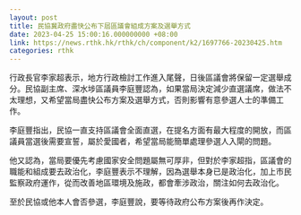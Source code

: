 ```yaml
---
layout: post
title: 民協冀政府盡快公布下屆區議會組成方案及選舉方式
date: 2023-04-25 15:00:16.000000000 +08:00
link: https://news.rthk.hk/rthk/ch/component/k2/1697766-20230425.htm
categories: rthk
---
```


行政長官李家超表示，地方行政檢討工作進入尾聲，日後區議會將保留一定選舉成分。民協副主席、深水埗區議員李庭豐認為，如果當局決定減少直選議席，做法不太理想，又希望當局盡快公布方案及選舉方式，否則影響有意參選人士的準備工作。

李庭豐指出，民協一直支持區議會全面直選，在提名方面有最大程度的開放，而區議員當選後需要宣誓，屬於愛國者，希望當局能簡單處理參選人入閘的問題。

他又認為，當局要優先考慮國家安全問題屬無可厚非，但對於李家超指，區議會的職能和組成要去政治化，李庭豐表示不理解，因為選舉本身已是政治化，加上市民監察政府運作，從而改善地區環境及施政，都會牽涉政治，關注如何去政治化。

至於民協或他本人會否參選，李庭豐說，要等待政府公布方案後再作決定。
